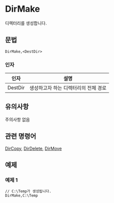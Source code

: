 # DirMake

디렉터리를 생성합니다.

## 문법

```pebakery
DirMake,<DestDir>
```

### 인자

| 인자 | 설명 |
| --- | --- |
| DestDir | 생성하고자 하는 디렉터리의 전체 경로 |

## 유의사항

주의사항 없음

## 관련 명령어

[DirCopy](./DirCopy.md), [DirDelete](./DirDelete.md), [DirMove](/DirMove.md)

## 예제

### 예제 1

```pebakery
// C:\Temp가 생성됩니다.
DirMake,C:\Temp
```
